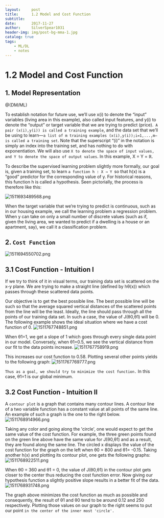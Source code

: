 ```yaml
---
layout:     post
title:      1.2 Model and Cost Function
subtitle:   
date:       2017-11-27
author:     SilverSpear1031
header-img: img/post-bg-mma-1.jpg
catalog: true
tags:
    - ML/DL
    - notes
---
```


# 1.2 Model and Cost Function

## 1. Model Representation

@(DM/ML)

To establish notation for future use, we’ll use x(i) to denote the “input” variables (living area in this example), also called input features, and y(i) to denote the “output” or target variable that we are trying to predict (price).` A pair (x(i),y(i)) is called a training example`, and the data set that we’ll be using to learn—`a list of m training examples (x(i),y(i));i=1,...,m—is called a training set`. Note that the superscript “(i)” in the notation is simply an index into the training set, and has nothing to do with exponentiation. We will also use `X to denote the space of input values, and Y to denote the space of output values`. In this example, X = Y = ℝ.

To describe the supervised learning problem slightly more formally, our goal is, given a training set, to learn `a function h : X → Y `so that h(x) is a “good” predictor for the corresponding value of y. For historical reasons, this function h is called a hypothesis. Seen pictorially, the process is therefore like this:

![1511693489568.png](http://45.77.14.203/Chevereto-Free/images/2017/12/25/1511693489568.png)

When the target variable that we’re trying to predict is continuous, such as in our housing example, we call the learning problem a regression problem. When y can take on only a small number of discrete values (such as if, given the living area, we wanted to predict if a dwelling is a house or an apartment, say), we call it a classification problem.

## 2. `Cost Function`
![1511694550702.png](http://45.77.14.203/Chevereto-Free/images/2017/12/25/1511694550702.png)

## 3.1 Cost Function - Intuition I

If we try to think of it in visual terms, our training data set is scattered on the x-y plane. We are trying to make a straight line (defined by hθ(x)) which passes through these scattered data points.

Our objective is to get the best possible line. The best possible line will be such so that the average squared vertical distances of the scattered points from the line will be the least. Ideally, the line should pass through all the points of our training data set. In such a case, the value of J(θ0,θ1) will be 0. The following example shows the ideal situation where we have a cost function of 0.
![1511767748851.png](http://45.77.14.203/Chevereto-Free/images/2017/12/25/1511767748851.png)

When θ1=1, we get a slope of 1 which goes through every single data point in our model. Conversely, when θ1=0.5, we see the vertical distance from our fit to the data points increase.
![1511767758919.png](http://45.77.14.203/Chevereto-Free/images/2017/12/25/1511767758919.png)

This increases our cost function to 0.58. Plotting several other points yields to the following graph:
![1511767769777.png](http://45.77.14.203/Chevereto-Free/images/2017/12/25/1511767769777.png)

`Thus as a goal, we should try to minimize the cost function.` In this case, θ1=1 is our global minimum.

## 3.2 Cost Function - Intuition II

A `contour plot` is a graph that contains many contour lines. A contour line of a two variable function has a constant value at all points of the same line. An example of such a graph is the one to the right below.
![1511768914966.png](http://45.77.14.203/Chevereto-Free/images/2017/12/25/1511768914966.png)

Taking any color and going along the 'circle', one would expect to get the same value of the cost function. For example, the three green points found on the green line above have the same value for J(θ0,θ1) and as a result, they are found along the same line. The circled x displays the value of the cost function for the graph on the left when θ0 = 800 and θ1= -0.15. Taking another h(x) and plotting its contour plot, one gets the following graphs:
![1511768922511.png](http://45.77.14.203/Chevereto-Free/images/2017/12/25/1511768922511.png)

When θ0 = 360 and θ1 = 0, the value of J(θ0,θ1) in the contour plot gets closer to the center thus reducing the cost function error. Now giving our hypothesis function a slightly positive slope results in a better fit of the data.
![1511768931748.png](http://45.77.14.203/Chevereto-Free/images/2017/12/25/1511768931748.png)

The graph above minimizes the cost function as much as possible and consequently, the result of θ1 and θ0 tend to be around 0.12 and 250 respectively. Plotting those values on our graph to the right seems to put our point `in the center of the inner most 'circle'.`
